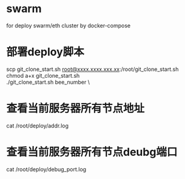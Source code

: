 # swarm
for deploy swarm/eth cluster by docker-compose

# 部署deploy脚本
scp git_clone_start.sh root@xxxx.xxxx.xxx.xx:/root/git_clone_start.sh  \
chmod a+x git_clone_start.sh  \
./git_clone_start.sh bee_number  \

# 查看当前服务器所有节点地址
cat /root/deploy/addr.log

# 查看当前服务器所有节点deubg端口
cat /root/deploy/debug_port.log
